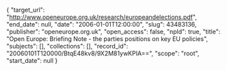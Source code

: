 {
  "target_url": "http://www.openeurope.org.uk/research/europeandelections.pdf", 
  "end_date": null, 
  "date": "2006-01-01T12:00:00", 
  "slug": 43483136, 
  "publisher": "openeurope.org.uk", 
  "open_access": false, 
  "npld": true, 
  "title": "Open Europe: Briefing Note - the parties positions on key EU policies", 
  "subjects": [], 
  "collections": [], 
  "record_id": "20060101T120000/BtqE48kv8/9X2M81ywKPIA==", 
  "scope": "root", 
  "start_date": null
}

